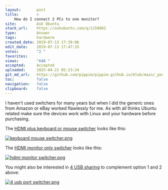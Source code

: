 ```yaml
---
layout:       post
title:        >
    How do I connect 2 PCs to one monitor?
site:         Ask Ubuntu
stack_url:    https://askubuntu.com/q/1158082
type:         Answer
tags:         hardware
created_date: 2019-07-13 17:39:06
edit_date:    2019-07-13 17:47:33
votes:        "2 "
favorites:    
views:        "648 "
accepted:     Accepted
uploaded:     2025-04-21 05:23:24
git_md_url:   https://github.com/pippim/pippim.github.io/blob/main/_posts/2019/2019-07-13-How-do-I-connect-2-PCs-to-one-monitor_.md
toc:          false
navigation:   false
clipboard:    false
---
```


I haven't used switchers for many years but when I did the generic ones from Amazon or eBay worked flawlessly for me. As with all thinks Ubuntu related make sure the devices work with Linux and your hardware before purchasing.

The [HDMI plus keyboard or mouse switcher][1] looks like this:

[![keyboard mouse switcher.png][2]][2]

The [HDMI monitor only switcher][3] looks like this:

[![hdmi monitor switcher.png][4]][4]

You might also be interested in [4 USB sharing][5] to complement option 1 and 2 above:

[![4 usb port switcher.png][6]][6]


  [1]: https://www.amazon.ca/Switcher-Keyboard-Display-Desktop-Controller/dp/B07M63D22S/ref=asc_df_B07M63D22S/?tag=googleshopc0c-20&linkCode=df0&hvadid=337450414220&hvpos=1o1&hvnetw=g&hvrand=12872323338591253653&hvpone=&hvptwo=&hvqmt=&hvdev=c&hvdvcmdl=&hvlocint=&hvlocphy=9060769&hvtargid=pla-753184940621&psc=1
  [2]: https://pippim.github.io/assets/img/posts/2019/s85kb.png
  [3]: https://www.amazon.ca/dp/B07CKNQGHF/ref=sspa_dk_detail_1?psc=1&pd_rd_i=B07CKNQGHF&pd_rd_w=MybYY&pf_rd_p=4b7c8c1c-293f-4b1e-a49a-8787dff31bcb&pd_rd_wg=IK6WF&pf_rd_r=YV86W1K0D0R4A28ZMHFV&pd_rd_r=b7071c9f-a594-11e9-a041-afcf3c2cca71
  [4]: https://pippim.github.io/assets/img/posts/2019/iqqyC.png
  [5]: https://www.amazon.ca/UGREEN-Computers-Peripheral-Switcher-One-Button/dp/B01N6GD9JO/ref=asc_df_B01N6GD9JO/?tag=googleshopc0c-20&linkCode=df0&hvadid=292982081894&hvpos=1o5&hvnetw=g&hvrand=10730395564397275252&hvpone=&hvptwo=&hvqmt=&hvdev=c&hvdvcmdl=&hvlocint=&hvlocphy=9060769&hvtargid=pla-350939791158&psc=1
  [6]: https://pippim.github.io/assets/img/posts/2019/KTFX7.png
